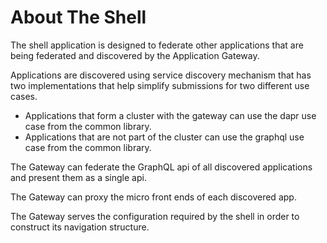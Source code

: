 # About The Shell

The shell application is designed to federate other applications that are being
federated and discovered by the Application Gateway.

Applications are discovered using service discovery mechanism that has two implementations
that help simplify submissions for two different use cases.

- Applications that form a cluster with the gateway can use the dapr use case from the common library.
- Applications that are not part of the cluster can use the graphql use case from the common library.

The Gateway can federate the GraphQL api of all discovered applications and present them
as a single api.

The Gateway can proxy the micro front ends of each discovered app.

The Gateway serves the configuration required by the shell in order to construct
its navigation structure.
